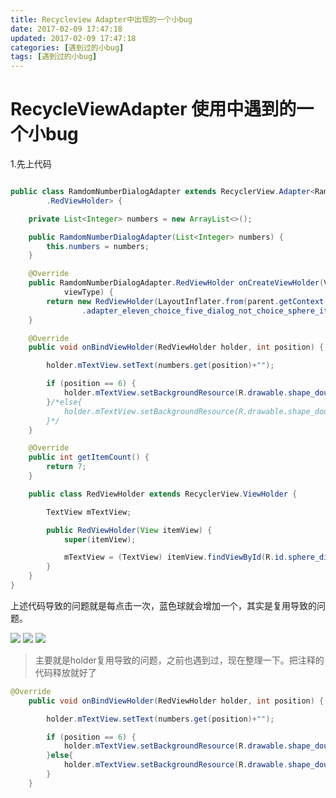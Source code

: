 ```yaml
---
title: Recycleview Adapter中出现的一个小bug
date: 2017-02-09 17:47:18
updated: 2017-02-09 17:47:18
categories: [遇到过的小bug]
tags: [遇到过的小bug]
---
```


# RecycleViewAdapter 使用中遇到的一个小bug

1.先上代码
```java

public class RamdomNumberDialogAdapter extends RecyclerView.Adapter<RamdomNumberDialogAdapter
        .RedViewHolder> {

    private List<Integer> numbers = new ArrayList<>();

    public RamdomNumberDialogAdapter(List<Integer> numbers) {
        this.numbers = numbers;
    }

    @Override
    public RamdomNumberDialogAdapter.RedViewHolder onCreateViewHolder(ViewGroup parent, int
            viewType) {
        return new RedViewHolder(LayoutInflater.from(parent.getContext()).inflate(R.layout
                .adapter_eleven_choice_five_dialog_not_choice_sphere_item, parent, false));
    }

    @Override
    public void onBindViewHolder(RedViewHolder holder, int position) {

        holder.mTextView.setText(numbers.get(position)+"");

        if (position == 6) {
            holder.mTextView.setBackgroundResource(R.drawable.shape_double_item_bg_blue);
        }/*else{
            holder.mTextView.setBackgroundResource(R.drawable.shape_double_item_bg_red);
        }*/
    }

    @Override
    public int getItemCount() {
        return 7;
    }

    public class RedViewHolder extends RecyclerView.ViewHolder {

        TextView mTextView;

        public RedViewHolder(View itemView) {
            super(itemView);

            mTextView = (TextView) itemView.findViewById(R.id.sphere_dialog_text);
        }
    }
}
```

上述代码导致的问题就是每点击一次，蓝色球就会增加一个，其实是复用导致的问题。

<img src="(https://i.niupic.com/images/2017/02/09/hR5uwu.png" />
<img src="https://i.niupic.com/images/2017/02/09/3f4DsO.png" />
<img src="https://i.niupic.com/images/2017/02/09/8YtnJA.png" />

>主要就是holder复用导致的问题，之前也遇到过，现在整理一下。把注释的代码释放就好了

```java
@Override
    public void onBindViewHolder(RedViewHolder holder, int position) {

        holder.mTextView.setText(numbers.get(position)+"");

        if (position == 6) {
            holder.mTextView.setBackgroundResource(R.drawable.shape_double_item_bg_blue);
        }else{
            holder.mTextView.setBackgroundResource(R.drawable.shape_double_item_bg_red);
        }
    }

```
